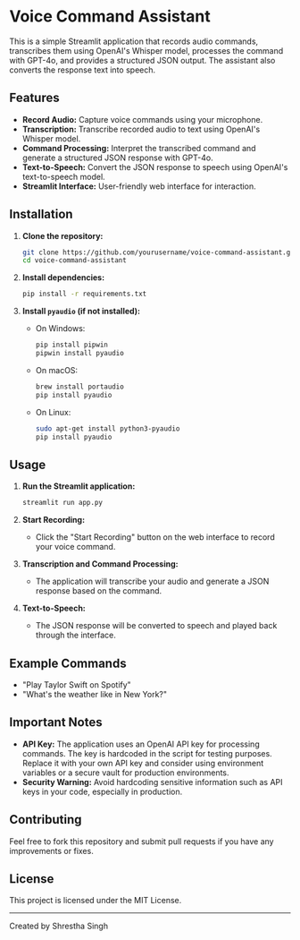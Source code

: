 
# Voice Command Assistant

This is a simple Streamlit application that records audio commands, transcribes them using OpenAI's Whisper model, processes the command with GPT-4o, and provides a structured JSON output. The assistant also converts the response text into speech.

## Features

- **Record Audio:** Capture voice commands using your microphone.
- **Transcription:** Transcribe recorded audio to text using OpenAI's Whisper model.
- **Command Processing:** Interpret the transcribed command and generate a structured JSON response with GPT-4o.
- **Text-to-Speech:** Convert the JSON response to speech using OpenAI's text-to-speech model.
- **Streamlit Interface:** User-friendly web interface for interaction.

## Installation

1. **Clone the repository:**
   ```bash
   git clone https://github.com/yourusername/voice-command-assistant.git
   cd voice-command-assistant
   ```

2. **Install dependencies:**
   ```bash
   pip install -r requirements.txt
   ```

3. **Install `pyaudio` (if not installed):**
   - On Windows:
     ```bash
     pip install pipwin
     pipwin install pyaudio
     ```
   - On macOS:
     ```bash
     brew install portaudio
     pip install pyaudio
     ```
   - On Linux:
     ```bash
     sudo apt-get install python3-pyaudio
     pip install pyaudio
     ```

## Usage

1. **Run the Streamlit application:**
   ```bash
   streamlit run app.py
   ```

2. **Start Recording:**
   - Click the "Start Recording" button on the web interface to record your voice command.

3. **Transcription and Command Processing:**
   - The application will transcribe your audio and generate a JSON response based on the command.

4. **Text-to-Speech:**
   - The JSON response will be converted to speech and played back through the interface.

## Example Commands

- "Play Taylor Swift on Spotify"
- "What's the weather like in New York?"

## Important Notes

- **API Key:** The application uses an OpenAI API key for processing commands. The key is hardcoded in the script for testing purposes. Replace it with your own API key and consider using environment variables or a secure vault for production environments.
- **Security Warning:** Avoid hardcoding sensitive information such as API keys in your code, especially in production.

## Contributing

Feel free to fork this repository and submit pull requests if you have any improvements or fixes.

## License

This project is licensed under the MIT License.

---

Created by Shrestha Singh

